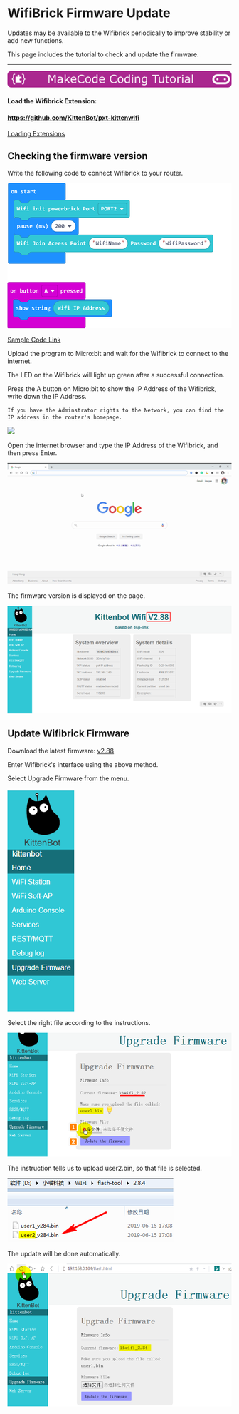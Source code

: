 # WifiBrick Firmware Update

Updates may be available to the Wifibrick periodically to improve stability or add new functions.

This page includes the tutorial to check and update the firmware.

---

![](../PWmodules/images/mcbanner.png)

#### Load the Wifibrick Extension:

#### https://github.com/KittenBot/pxt-kittenwifi

[Loading Extensions](../../Makecode/powerBrickMC)

## Checking the firmware version

Write the following code to connect Wifibrick to your router.

![](./introimage/update1.png)

[Sample Code Link](https://makecode.microbit.org/_VmD9sTTXrYH1)

Upload the program to Micro:bit and wait for the Wifibrick to connect to the internet.

The LED on the Wifibrick will light up green after a successful connection.

Press the A button on Micro:bit to show the IP Address of the Wifibrick, write down the IP Address.

    If you have the Adminstrator rights to the Network, you can find the IP address in the router's homepage.

![](./introimage/update3.gif)

Open the internet browser and type the IP Address of the Wifibrick, and then press Enter.

    
![](./introimage/update4.gif)
    
The firmware version is displayed on the page.
    
![](./introimage/update2.png)


## Update Wifibrick Firmware

Download the latest firmware: [v2.88]()

Enter Wifibrick's interface using the above method.

Select Upgrade Firmware from the menu.

![](./introimage/update5.png)

Select the right file according to the instructions.

![](./introimage/update6.png)

The instruction tells us to upload user2.bin, so that file is selected.

![](./introimage/update8.png)

The update will be done automatically.

![](./introimage/update7.png)